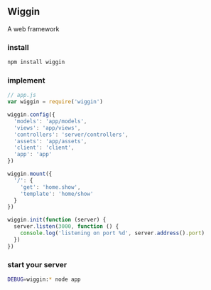 ## Wiggin
A web framework

### install
``` sh
npm install wiggin
```

### implement
``` js
// app.js
var wiggin = require('wiggin')

wiggin.config({
  'models': 'app/models',
  'views': 'app/views',
  'controllers': 'server/controllers',
  'assets': 'app/assets',
  'client': 'client',
  'app': 'app'
})

wiggin.mount({
  '/': {
    'get': 'home.show',
    'template': 'home/show'
  }
})

wiggin.init(function (server) {
  server.listen(3000, function () {
    console.log('listening on port %d', server.address().port)
  })
})
```

### start your server
``` sh
DEBUG=wiggin:* node app
```
